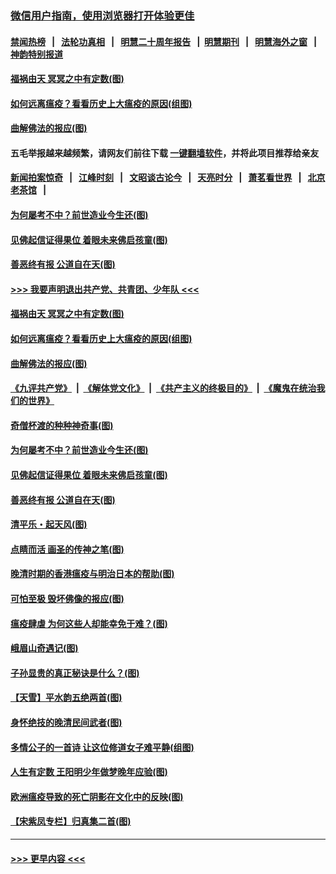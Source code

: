 ### [微信用户指南，使用浏览器打开体验更佳](https://github.com/gfw-breaker/banned-news1/blob/master/indexes/wechat-guide.md?t=0)
#### [禁闻热榜](热点新闻.md?t=0)  &nbsp;&nbsp;|&nbsp;&nbsp; [法轮功真相](https://github.com/gfw-breaker/truth/blob/master/README.md?t=0) &nbsp;&nbsp;|&nbsp;&nbsp; [明慧二十周年报告](https://github.com/gfw-breaker/mh-reports/blob/master/README.md?t=0) &nbsp;&nbsp;|&nbsp;&nbsp;[明慧期刊](https://github.com/gfw-breaker/mh-qikan) &nbsp;&nbsp;|&nbsp;&nbsp; [明慧海外之窗](https://github.com/gfw-breaker/mh-news/blob/master/README.md?t=0) &nbsp;&nbsp;|&nbsp;&nbsp; [神韵特别报道](https://github.com/gfw-breaker/mh-news/blob/master/shenyun.md?t=0)
#### [福祸由天 冥冥之中有定数(图)](../pages/p7/921585.md?t=02072102) 
#### [如何远离瘟疫？看看历史上大瘟疫的原因(组图)](../pages/p7/921717.md?t=02072102) 
#### [曲解佛法的报应(图)](../pages/p7/921438.md?t=02072102) 
#### 五毛举报越来越频繁，请网友们前往下载 [一键翻墙软件](https://github.com/gfw-breaker/ssr-accounts)，并将此项目推荐给亲友
#### [新闻拍案惊奇](https://github.com/gfw-breaker/banned-news1/blob/master/pages/link4.md) &nbsp;&nbsp;|&nbsp;&nbsp; [江峰时刻](https://github.com/gfw-breaker/banned-news1/blob/master/pages/link4.md) &nbsp;&nbsp;|&nbsp;&nbsp; [文昭谈古论今](https://github.com/gfw-breaker/banned-news1/blob/master/pages/link4.md) &nbsp;&nbsp;|&nbsp;&nbsp; [天亮时分](https://github.com/gfw-breaker/banned-news1/blob/master/pages/link4.md) &nbsp;&nbsp;|&nbsp;&nbsp; [萧茗看世界](https://github.com/gfw-breaker/banned-news1/blob/master/pages/link4.md) &nbsp;&nbsp;|&nbsp;&nbsp; [北京老茶馆](https://github.com/gfw-breaker/banned-news1/blob/master/pages/link4.md) &nbsp;&nbsp;|&nbsp;&nbsp; 
#### [为何屡考不中？前世造业今生还(图)](../pages/p7/921584.md?t=02072102) 
#### [见佛起信证得果位 着眼未来佛启孩童(图)](../pages/p7/921596.md?t=02072102) 
#### [善恶终有报 公道自在天(图)](../pages/p7/921441.md?t=02072102) 
#### [>>> 我要声明退出共产党、共青团、少年队 <<<](https://github.com/begood0513/goodnews/blob/master/quit/letter.md) 
#### [福祸由天 冥冥之中有定数(图)](../pages/p7/921585.md?t=02072102) 
#### [如何远离瘟疫？看看历史上大瘟疫的原因(组图)](../pages/p7/921717.md?t=02072102) 
#### [曲解佛法的报应(图)](../pages/p7/921438.md?t=02072102) 
#### [《九评共产党》](https://github.com/begood0513/9ping.md/blob/master/README.md) &nbsp;|&nbsp; [《解体党文化》](../../../../jtdwh.md/blob/master/README.md)  &nbsp;|&nbsp; [《共产主义的终极目的》](../../../../gczydzjmd.md/blob/master/README.md) &nbsp;|&nbsp; [《魔鬼在统治我们的世界》](../../../../mgztzwmdsj.md/blob/master/README.md) 
#### [奇僧杯渡的种种神奇事(图)](../pages/p7/921776.md?t=02072102) 
#### [为何屡考不中？前世造业今生还(图)](../pages/p7/921584.md?t=02072102) 
#### [见佛起信证得果位 着眼未来佛启孩童(图)](../pages/p7/921596.md?t=02072102) 
#### [善恶终有报 公道自在天(图)](../pages/p7/921441.md?t=02072102) 
#### [清平乐・起天风(图)](../pages/p7/921607.md?t=02072102) 
#### [点睛而活 画圣的传神之笔(图)](../pages/p7/921583.md?t=02072102) 
#### [晚清时期的香港瘟疫与明治日本的帮助(图)](../pages/p7/921674.md?t=02072102) 
#### [可怕至极 毁坏佛像的报应(图)](../pages/p7/921437.md?t=02072102) 
#### [瘟疫肆虐 为何这些人却能幸免于难？(图)](../pages/p7/921768.md?t=02072102) 
#### [峨眉山奇遇记(图)](../pages/p7/921442.md?t=02072102) 
#### [子孙显贵的真正秘诀是什么？(图)](../pages/p7/921334.md?t=02072102) 
#### [【天雪】平水韵五绝两首(图)](../pages/p7/921604.md?t=02072102) 
#### [身怀绝技的晚清民间武者(图)](../pages/p7/921488.md?t=02072102) 
#### [多情公子的一首诗 让这位修道女子难平静(组图)](../pages/p7/886851.md?t=02072102) 
#### [人生有定数 王阳明少年做梦晚年应验(图)](../pages/p7/921608.md?t=02072102) 
#### [欧洲瘟疫导致的死亡阴影在文化中的反映(图)](../pages/p7/921313.md?t=02072102) 
#### [【宋紫凤专栏】归真集二首(图)](../pages/p7/921582.md?t=02072102) 

----
#### [ >>> 更早内容 <<< ](../indexes/p7-earlier.md)
